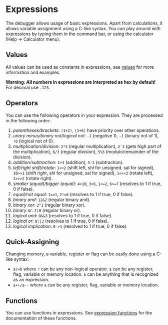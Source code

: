 # Expressions

The debugger allows usage of basic expressions. Apart from calculations, it allows variable assignment using a C-like syntax. You can play around with expressions by typing them in the command bar, or using the calculator (<span class="title-ref">Help -\> Calculator</span> menu).

## Values

All values can be used as constants in expressions, see [values](./Values.md) for more information and examples.

**Warning: All numbers in expressions are interpreted as hex by default!** For decimal use `.123`.

## Operators

You can use the following operators in your expression. They are processed in the following order:

1.  *parentheses/brackets*: `(1+2)`, `[1+6]` have priority over other operations.
2.  *unary minus/binary not/logical not*: `-1` (negative 1), `~1` (binary not of 1), `!0` (logical not of 0).
3.  *multiplication/division*: `2*3` (regular multiplication), `` 2`3 `` (gets high part of the multiplication), `6/3` (regular division), `5%3` (modulo/remainder of the division).
4.  *addition/subtraction*: `1+3` (addition), `5-2` (subtraction).
5.  *left/right shift/rotate*: `1<<2` (shift left, shl for unsigned, sal for signed), `10>>1` (shift right, shl for unsigned, sal for signed), `1<<<2` (rotate left), `1>>>2` (rotate right).
6.  *smaller (equal)/bigger (equal)*: `4<10`, `3>6`, `1<=2`, `6>=7` (resolves to 1 if true, 0 if false).
7.  *equal/not equal*: `1==1`, `2!=6` (resolves to 1 if true, 0 if false).
8.  *binary and*: `12&2` (regular binary and).
9.  *binary xor*: `2^1` (regular binary xor).
10. *binary or*: `2|8` (regular binary or).
11. *logical and*: `0&&3` (resolves to 1 if true, 0 if false).
12. *logical or*: `0||3` (resolves to 1 if true, 0 if false).
13. *logical implication*: `0->1` (resolved to 1 if true, 0 if false).

## Quick-Assigning

Changing memory, a variable, register or flag can be easily done using a C-like syntax:

-   `a?=b` where `?` can be any non-logical operator. `a` can be any register, flag, variable or memory location. `b` can be anything that is recognized as an expression.
-   `a++/a--` where `a` can be any register, flag, variable or memory location.

## Functions

You can use functions in expressions. See [expression functions](./Expression-functions.md) for the documentation of these functions.